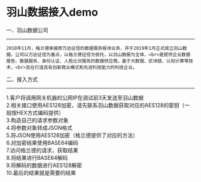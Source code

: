 羽山数据接入demo
====
一、羽山数据公司
_____
    2018年11月，格兰德承接原万达征信的数据服务板块业务，并于2019年1月正式成立羽山数据。公司以万达征信为基点，以格兰德征信为依托，以羽山数据为主体，<br>是提供企业数据报告、数据服务、身份认证、人脸比对服务的数据供应商。基于大数据、区块链、认知计算等技术，<br>旨在打造具有创新商业模式和先进科技能力的科技企业。

二、接入方式
__________
1.客户将调用网关机器的公网IP在调试前3天发送至羽山数据<br>
2.相关接口使用AES128加密，请先联系羽山数据获取对应的AES128的密钥（一般按HEX方式编码提供）<br>
3.构造自己的请求参数对象<br>
4.将参数对象转成JSON格式<br>
5.将JSON使用AES128加密（格兰德提供了对应的方法）<br>
6.对加密结果使用BASE64编码<br>
7.访问格兰德的请求，获取结果<br>
8.将结果进行BASE64解码<br>
9.将解码的数据进行AES128解密<br>
10.最后的结果就是需要的结果<br>
